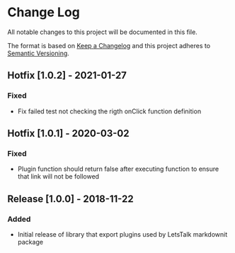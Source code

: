 # Change Log
All notable changes to this project will be documented in this file.

The format is based on [Keep a Changelog](http://keepachangelog.com/)
and this project adheres to [Semantic Versioning](http://semver.org/).

## Hotfix [1.0.2] - 2021-01-27
### Fixed
- Fix failed test not checking the rigth onClick function definition

## Hotfix [1.0.1] - 2020-03-02
### Fixed
- Plugin function should return false after executing function to ensure that link will not be followed

## Release [1.0.0] - 2018-11-22
### Added
- Initial release of library that export plugins used by LetsTalk 
markdownit package